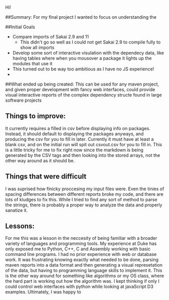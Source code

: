 Hi!

##Summary:
For my final project I wanted to focus on understanding the 

##Initial Goals
 * Compare imports of Sakai 2.9 and 11
   *  This didn't go so well as I could not get Sakai 2.9 to compile fully to show all imports
 *   Develop some sort of interactive visulation with the dependecy data, like having tables where when you mousover a package it lights up the modules that use it
   *   This turned out to be way too ambitious as I have no JS experience!
   *   
   
##What ended up being created:
This can be used for any maven project, and given proper development with fancy web interfaces, could provide visual interactive reports of the complex dependency structe found in large software projects

## Things to improve:
It currently requires a filled in csv before displaying info on packages. Instead, it should default to displaying the packages anyways, and producing the csv for you to fill in later. Currently it must have at least a blank csv, and on the initial run will spit out csvout.csv for you to fill in. This is a little tricky for me to fix right now since the markdown is being generated by the CSV tags and then looking into the stored arrays, not the other way around as it should be.

## Things that were difficult
I was suprised how finicky proccesing my input files were. Even the tinies of spacing differences between different reports broke my code, and there are lots of kludges to fix this. While I tried to find any sort of method to parse the strings, there is probably a proper way to analyze the data and properly sanatize it. 


## Lessons:
For me this was a lesson in the neccesity of being familiar with a broader variety of languages and programming tools. My experience at Duke has only exposed me to Python, C++, C and Assembly working with basic command line programs. I had no prior experience with web or database work. It was frustrating knowing exactly what needed to be done, parsing maven reports into a data format and then generating a visual represetation of the data, but having to programming language skills to implement it. This is the other way around for something like algorithms or my OS class, where the hard part is working out how the algorithm was. I kept thinking if only I could control web interfaces with python while looking at javaScript D3 examples. Ultimately, I was happy to
